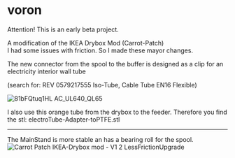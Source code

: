 # voron

Attention! This is an early beta project. <br>

A modification of the IKEA Drybox Mod (Carrot-Patch) <br>
I had some issues with friction. So I made these mayor changes.<br>

The new connector from the spool to the buffer is designed as a clip for an electricity interior wall tube </p>(search for: REV 0579217555 Iso-Tube, Cable Tube EN16 Flexible)<br>

![81bFQtuq1HL _AC_UL640_QL65_](https://user-images.githubusercontent.com/113828518/208553323-fff763d0-1bb4-49b8-9369-66e029e380ab.jpg)

I also use this orange tube from the drybox to the feeder. Therefore you find the stl: electroTube-Adapter-toPTFE.stl<br><hr>
The MainStand is more stable an has a bearing roll for the spool.
![Carrot Patch IKEA-Drybox mod - V1 2 LessFrictionUpgrade](https://user-images.githubusercontent.com/113828518/208548152-d0b49000-b78b-4efe-889b-2b3845f8ecb9.png)
